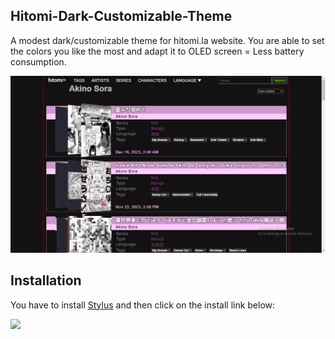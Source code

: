 ## Hitomi-Dark-Customizable-Theme
A modest dark/customizable theme for hitomi.la website.
You are able to set the colors you like the most and adapt it to OLED screen = Less battery consumption.

![](https://raw.githubusercontent.com/Knighto00/Stylus_Hitomi-Dark-Customizable-Theme/main/img/status.png)

## Installation
You have to install [Stylus](https://add0n.com/stylus.html) and then click on the install link below:

[![](https://img.shields.io/badge/Install%20directly%20with-Stylus-116b59.svg?longCache=true&style=flat)](https://raw.githubusercontent.com/Knighto00/Stylus_Hitomi-Dark-Customizable-Theme/main/Hitomi-Dark-Customizable-Theme.user.styl)
